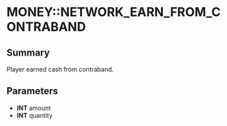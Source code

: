 # MONEY::NETWORK_EARN_FROM_CONTRABAND

## Summary
Player earned cash from contraband.

## Parameters
* **INT** amount
* **INT** quantity